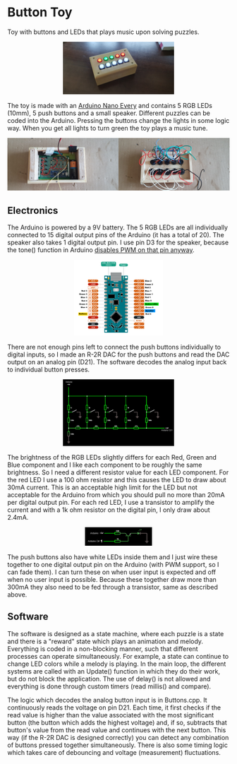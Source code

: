 # Button Toy
Toy with buttons and LEDs that plays music upon solving puzzles.

<p align="center"><img src="ButtonToy.jpg"  width="50%" height="50%"></p>

The toy is made with an [Arduino Nano Every](https://docs.arduino.cc/hardware/nano-every) and contains 5 RGB LEDs (10mm),
5 push buttons and a small speaker. Different puzzles can be coded into the Arduino. Pressing the buttons change the lights
in some logic way. When you get all lights to turn green the toy plays a music tune.

<p align="center"><img src="BoardInBox.jpg"  width="50%" height="50%"><img src="ButtonsAndLedsWiring.jpg"  width="50%" height="50%"></p>

## Electronics
The Arduino is powered by a 9V battery. The 5 RGB LEDs are all individually connected to 15 digital output pins of the Arduino
(it has a total of 20). The speaker also takes 1 digital output pin. I use pin D3 for the speaker, because the tone() function
in Arduino [disables PWM on that pin anyway](https://emalliab.wordpress.com/2022/01/23/arduino-nano-every-timers-and-pwm).

<p align="center"><img src="ArduinoPins.png"  width="40%" height="40%"></p>

There are not enough pins left to connect the push buttons individually to digital inputs, so I made an R-2R DAC for the
push buttons and read the DAC output on an analog pin (D21). The software decodes the analog input back to individual
button presses.

<p align="center"><img src="ButtonsWiring.png"  width="50%" height="50%"></p>

The brightness of the RGB LEDs slightly differs for each Red, Green and Blue component and I like each component to be roughly
the same brightness. So I need a different resistor value for each LED component. For the red LED I use a 100 ohm resistor and
this causes the LED to draw about 30mA current. This is an acceptable high limit for the LED but not acceptable for the Arduino
from which you should pull no more than 20mA per digital output pin. For each red LED, I use a transistor to amplify the current
and with a 1k ohm resistor on the digital pin, I only draw about 2.4mA.

<p align="center"><img src="LedsWiring.png"  width="30%" height="30%"></p>

The push buttons also have white LEDs inside them and I just wire these together to one digital output pin on the Arduino (with
PWM support, so I can fade them). I can turn these on when user input is expected and off when no user input is
possible. Because these together draw more than 300mA they also need to be fed through a transistor, same as described above.

## Software
The software is designed as a state machine, where each puzzle is a state and there is a "reward" state which plays an
animation and melody. Everything is coded in a non-blocking manner, such that different processes can operate simultaneously.
For example, a state can continue to change LED colors while a melody is playing. In the main loop, the different systems
are called with an Update() function in which they do their work, but do not block the application. The use of delay() is not
allowed and everything is done through custom timers (read millis() and compare).

The logic which decodes the analog button input is in Buttons.cpp. It continuously reads the voltage on pin D21.
Each time, it first checks if the read value is higher than the value associated with the most significant button (the button which adds the highest voltage) and,
if so, subtracts that button's value from the read value and continues with the next button. This way (if the R-2R DAC is designed correctly) you can detect any
combination of buttons pressed together simultaneously. There is also some timing logic which takes care of debouncing and voltage (measurement) fluctuations.
